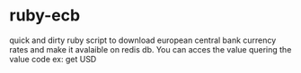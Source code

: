 # ruby-ecb
quick and dirty ruby script to download european central bank currency rates and make it avalaible on redis db.
You can acces the value quering the value code ex: get USD
